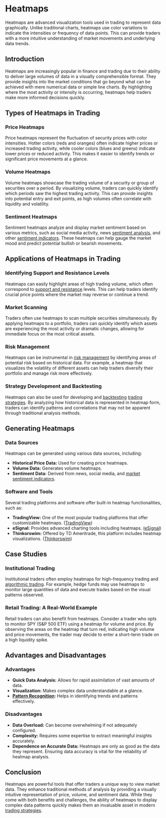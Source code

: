 # Heatmaps

Heatmaps are advanced visualization tools used in trading to represent data graphically. Unlike traditional charts, heatmaps use color variations to indicate the intensities or frequency of data points. This can provide traders with a more intuitive understanding of market movements and underlying data trends.

## Introduction

Heatmaps are increasingly popular in finance and trading due to their ability to deliver large volumes of data in a visually comprehensible format. They provide insights into the market conditions that go beyond what can be achieved with mere numerical data or simple line charts. By highlighting where the most activity or intensity is occurring, heatmaps help traders make more informed decisions quickly.

## Types of Heatmaps in Trading

### Price Heatmaps

Price heatmaps represent the fluctuation of security prices with color intensities. Hotter colors (reds and oranges) often indicate higher prices or increased trading activity, while cooler colors (blues and greens) indicate lower prices or reduced activity. This makes it easier to identify trends or significant price movements at a glance.

### Volume Heatmaps

Volume heatmaps showcase the trading volume of a security or group of securities over a period. By visualizing volume, traders can quickly identify which periods saw the highest trading activity. This can provide insights into potential entry and exit points, as high volumes often correlate with liquidity and volatility.

### Sentiment Heatmaps

Sentiment heatmaps analyze and display market sentiment based on various metrics, such as social media activity, news [sentiment analysis](../s/sentiment_analysis.md), and other [sentiment indicators](../s/sentiment_indicators.md). These heatmaps can help gauge the market mood and predict potential bullish or bearish movements.

## Applications of Heatmaps in Trading

### Identifying Support and Resistance Levels

Heatmaps can easily highlight areas of high trading volume, which often correspond to [support and resistance](../s/support_and_resistance.md) levels. This can help traders identify crucial price points where the market may reverse or continue a trend.

### Market Scanning

Traders often use heatmaps to scan multiple securities simultaneously. By applying heatmaps to a portfolio, traders can quickly identify which assets are experiencing the most activity or dramatic changes, allowing for immediate focus on the most critical assets.

### Risk Management

Heatmaps can be instrumental in [risk management](../r/risk_management.md) by identifying areas of potential risk based on historical data. For example, a heatmap that visualizes the volatility of different assets can help traders diversify their portfolio and manage risk more effectively.

### Strategy Development and Backtesting

Heatmaps can also be used for developing and [backtesting](../b/backtesting.md) [trading strategies](../t/trading_strategies.md). By analyzing how historical data is represented in heatmap form, traders can identify patterns and correlations that may not be apparent through traditional analysis methods.

## Generating Heatmaps

### Data Sources

Heatmaps can be generated using various data sources, including:

- **Historical Price Data:** Used for creating price heatmaps.
- **Volume Data:** Generates volume heatmaps.
- **Sentiment Data:** Derived from news, social media, and [market sentiment indicators](../m/market_sentiment_indicators.md).

### Software and Tools

Several trading platforms and software offer built-in heatmap functionalities, such as:

- **TradingView:** One of the most popular trading platforms that offer customizable heatmaps. ([TradingView](https://www.tradingview.com))
- **eSignal:** Provides advanced charting tools including heatmaps. ([eSignal](https://www.esignal.com))
- **Thinkorswim:** Offered by TD Ameritrade, this platform includes heatmap visualizations. ([Thinkorswim](https://www.tdameritrade.com/tools-and-platforms/thinkorswim.page))

## Case Studies

### Institutional Trading

Institutional traders often employ heatmaps for high-frequency trading and [algorithmic trading](../a/algorithmic_trading.md). For example, hedge funds may use heatmaps to monitor large quantities of data and execute trades based on the visual patterns observed.

### Retail Trading: A Real-World Example

Retail traders can also benefit from heatmaps. Consider a trader who opts to monitor SPY (S&P 500 ETF) using a heatmap for volume and price. By observing the areas on the heatmap that turn red, indicating high volume and price movements, the trader may decide to enter a short-term trade on a high liquidity spike.

## Advantages and Disadvantages

### Advantages

- **Quick Data Analysis:** Allows for rapid assimilation of vast amounts of data.
- **Visualization:** Makes complex data understandable at a glance.
- **[Pattern Recognition](../p/pattern_recognition.md):** Helps in identifying trends and patterns effectively.

### Disadvantages

- **Data Overload:** Can become overwhelming if not adequately configured.
- **Complexity:** Requires some expertise to extract meaningful insights accurately.
- **Dependence on Accurate Data:** Heatmaps are only as good as the data they represent. Ensuring data accuracy is vital for the reliability of heatmap analysis.

## Conclusion

Heatmaps are powerful tools that offer traders a unique way to view market data. They enhance traditional methods of analysis by providing a visually intuitive representation of price, volume, and sentiment data. While they come with both benefits and challenges, the ability of heatmaps to display complex data patterns quickly makes them an invaluable asset in modern [trading strategies](../t/trading_strategies.md).
